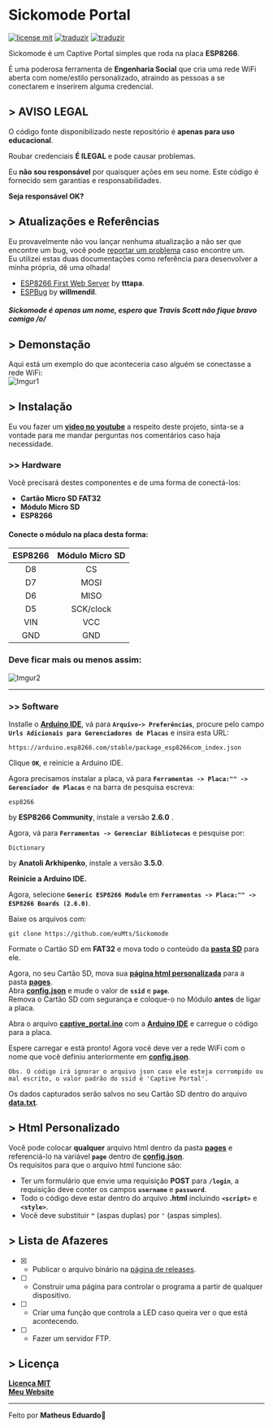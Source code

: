 # Sickomode Portal<br>
[![license mit](https://img.shields.io/badge/license-MIT-green)](LICENSE.md) [![traduzir](https://img.shields.io/badge/Traduzir-pt--BR-brightgreen)](README_ptBR.md) [![traduzir](https://img.shields.io/badge/Translate-en--US-blue)](README.md)<br>

Sickomode é um Captive Portal simples que roda na placa **ESP8266**.<br>

É uma poderosa ferramenta de **Engenharia Social** que cria uma rede WiFi aberta com nome/estilo personalizado, atraindo as pessoas a se conectarem e inserirem alguma credencial.<br>

## > AVISO LEGAL<br>

O código fonte disponibilizado neste repositório é **apenas para uso educacional**.<br>

Roubar credenciais **É ILEGAL** e pode causar problemas.<br>

Eu **não sou responsável** por quaisquer ações em seu nome. Este código é fornecido sem garantias e responsabilidades.<br>

**Seja responsável OK?**<br>
## > Atualizações e Referências<br>
Eu provavelmente não vou lançar nenhuma atualização a não ser que encontre um bug, você pode [reportar um problema](https://github.com/euMts/Sickomode/issues) caso encontre um.<br>Eu utilizei estas duas documentações como referência para desenvolver a minha própria, dê uma olhada!<br>
- [ESP8266 First Web Server](https://tttapa.github.io/ESP8266/Chap10%20-%20Simple%20Web%20Server.html) by **tttapa**.<br>
- [ESPBug](https://github.com/willmendil/ESPBug) by **willmendil**.<br>

##### Sickomode é apenas um nome, espero que Travis Scott não fique bravo comigo /o/<br>
## > Demonstação<br>
Aqui está um exemplo do que aconteceria caso alguém se conectasse a rede WiFi:<br>
![Imgur1](https://i.imgur.com/KAyL5Cw.gif)<br>

## > Instalação<br>
Eu vou fazer um **[video no youtube](https://www.youtube.com/channel/UCv3PAuyFwW4BMp-8e34GhpA)** a respeito deste projeto, sinta-se a vontade para me mandar perguntas nos comentários caso haja necessidade.<br>
### >> Hardware<br>
Você precisará destes componentes e de uma forma de conectá-los:<br>
- **Cartão Micro SD FAT32**<br>
- **Módulo Micro SD**<br>
- **ESP8266**<br>

#### Conecte o módulo na placa desta forma:<br>

| ESP8266 | Módulo Micro SD |
|:---:|:---:|
| D8 | CS |
| D7 | MOSI |
| D6 | MISO |
| D5 | SCK/clock |
| VIN | VCC |
| GND | GND |
### Deve ficar mais ou menos assim:<br>
![Imgur2](https://i.imgur.com/JHkYb71.png)<br>

---
### >> Software<br>
Installe o **[Arduino IDE](https://www.arduino.cc/en/software)**, vá para **`Arquivo-> Preferências`**, procure pelo campo **`Urls Adicionais para Gerenciadores de Placas`** e insira esta URL:
```
https://arduino.esp8266.com/stable/package_esp8266com_index.json
```
Clique **`OK`**, e reinicie a Arduino IDE.<br>

Agora precisamos instalar a placa, vá para **`Ferramentas -> Placa:"" -> Gerenciador de Placas`** e na barra de pesquisa escreva:
```
esp8266
```
by **ESP8266 Community**, instale a versão **2.6.0** .<br>

Agora, vá para **`Ferramentas -> Gerenciar Bibliotecas`** e pesquise por:
```
Dictionary
```
by **Anatoli Arkhipenko**, instale a versão **3.5.0**.<br>

**Reinicie a Arduino IDE.**<br>

Agora, selecione **`Generic ESP8266 Module`** em **`Ferramentas -> Placa:"" -> ESP8266 Boards (2.6.0)`**.<br>

Baixe os arquivos com:
```
git clone https://github.com/euMts/Sickomode
```
Formate o Cartão SD em **FAT32** e mova todo o conteúdo da **[pasta SD](SD)** para ele.<br>

Agora, no seu Cartão SD, mova sua **[página html personalizada](https://github.com/euMts/Sickomode/blob/main/README_ptBR.md#-html-personalizado)** para a pasta **[pages](SD/pages)**.<br>Abra **[config.json](SD/config.json)** e mude o valor de **`ssid`** e **`page`**.<br>
Remova o Cartão SD com segurança e coloque-o no Módulo **antes** de ligar a placa.<br>

Abra o arquivo **[captive_portal.ino](captive_portal/captive_portal.ino)** com a **[Arduino IDE](https://www.arduino.cc/en/software)** e carregue o código para a placa.<br>

Espere carregar e está pronto! Agora você deve ver a rede WiFi com o nome que você definiu anteriormente em **[config.json](SD/config.json)**.<br>

```Obs. O código irá ignorar o arquivo json caso ele esteja corrompido ou mal escrito, o valor padrão do ssid é 'Captive Portal'.```<br>

Os dados capturados serão salvos no seu Cartão SD dentro do arquivo **[data.txt](SD/data.txt)**.<br>


## > Html Personalizado<br>
Você pode colocar **qualquer** arquivo html dentro da pasta **[pages](SD/pages)** e referenciá-lo na variável **`page`** dentro de **[config.json](SD/config.json)**.<br>
Os requisitos para que o arquivo html funcione são:<br>
- Ter um formulário que envie uma requisição **POST** para **`/login`**, a requisição deve conter os campos **`username`** e **`password`**.<br>
- Todo o código deve estar dentro do arquivo **.html** incluindo **`<script>`** e **`<style>`**.<br>
- Você deve substituir  **`"`** (aspas duplas) por **`'`** (aspas simples).<br>

## > Lista de Afazeres<br>
- [x] - Publicar o arquivo binário na [página de releases](https://github.com/euMts/Sickomode/releases).<br>
- [ ] - Construir uma página para controlar o programa a partir de qualquer dispositivo.<br>
- [ ] - Criar uma função que controla a LED caso queira ver o que está acontecendo.<br>
- [ ] - Fazer um servidor FTP.<br>
## > Licença
**[Licença MIT](LICENSE.md)**<br>**[Meu Website](https://www.matheus-eduardo.com.br)**<br>

---
Feito por **Matheus Eduardo**👋
